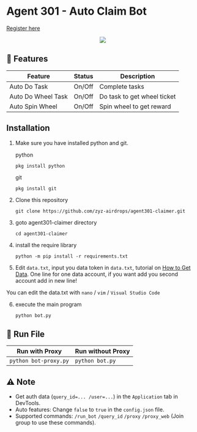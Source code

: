 # Agent 301 - Auto Claim Bot

[Register here](https://t.me/Agent301Bot/app?startapp=onetime5760224255)

<div align="center">
  <img src="agent.jpg">
</div>

## 🌟 Features

| Feature            | Status | Description                 |
| ------------------ | ------ | --------------------------- |
| Auto Do Task       | On/Off | Complete tasks              |
| Auto Do Wheel Task | On/Off | Do task to get wheel ticket |
| Auto Spin Wheel    | On/Off | Spin wheel to get reward    |

## Installation
1. Make sure you have installed python and git.
   
   python
   ```
   pkg install python
   ```

   git
   ```
   pkg install git
   ```

2. Clone this repository
   ```shell
   git clone https://github.com/zyz-airdrops/agent301-claimer.git
   ```

3. goto agent301-claimer directory
   ```
   cd agent301-claimer
   ```

4. install the require library
   ```
   python -m pip install -r requirements.txt
   ```

5. Edit `data.txt`, input you data token in `data.txt`, tutorial on [How to Get Data](https://youtu.be/z_ghRgIcGxI). One line for one data account, if you want add you second account add in new line!

You can edit the data.txt with `nano` / `vim` / `Visual Studio Code` 

6. execute the main program 
   ```
   python bot.py
   ```


## 🚀 Run File

| Run with Proxy                   | Run without Proxy   |
| -------------------------------- | ------------------- |
| `python bot-proxy.py` | `python bot.py` |

## ⚠️ Note

- Get auth data (`query_id=... /user=...`) in the `Application` tab in DevTools.
- Auto features: Change `false` to `true` in the `config.json` file.
- Supported commands: `/run_bot` `/query_id` `/proxy` `/proxy_web` (Join group to use these commands).
